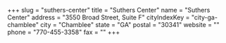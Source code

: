 +++
slug = "suthers-center"
title = "Suthers Center"
name = "Suthers Center"
address = "3550 Broad Street, Suite F"
cityIndexKey = "city-ga-chamblee"
city = "Chamblee"
state = "GA"
postal = "30341"
website = ""
phone = "770-455-3358"
fax = ""
+++

